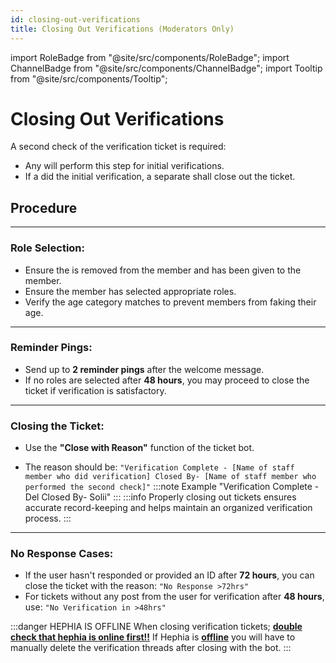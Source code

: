 ```yaml
---
id: closing-out-verifications
title: Closing Out Verifications (Moderators Only)
---
```

import RoleBadge from "@site/src/components/RoleBadge";
import ChannelBadge from "@site/src/components/ChannelBadge";
import Tooltip from "@site/src/components/Tooltip";

# Closing Out Verifications

A second check of the verification ticket is required:

- Any <RoleBadge role="Moderator" badgeIcon="moderator_role_icon.png" color="#e68027" /> will perform this step for <RoleBadge role="Cutie Helpers" badgeIcon="cutie_helper_role_icon.png" color="#308027" /> initial verifications.
- If a <RoleBadge role="Moderator" badgeIcon="moderator_role_icon.png" color="#e68027" /> did the initial verification, a separate <RoleBadge role="Second Moderator" badgeIcon="moderator_role_icon.png" color="#e68027" /> shall close out the ticket.

## Procedure
---
### **Role Selection**:

   - Ensure the <RoleBadge role="Unverified" badgeIcon="unverified_role_icon.png" color="#de0000" /> is <Tooltip tip="Hephia will automatically remove the unverified role when a member is granted the verified role." bubbleColor="#d255ec" width="20rem" labelColor="#e68027"> removed </Tooltip> from the member and <RoleBadge role="Verified" color="#008800" /> has been given to the member.
   - Ensure the member has selected appropriate roles.
   - Verify the age category matches to prevent members from faking their age.
---
### **Reminder Pings**:

   - Send up to <Tooltip tip="~24 hours between reminders" bubbleColor="#d255ec" width="13rem" labelColor="#e68027"> **2 reminder pings** </Tooltip> after the welcome message.
   - If no roles are selected after **48 hours**, you may proceed to close the ticket if verification is satisfactory.
---
### **Closing the Ticket**:

   - Use the **"Close with Reason"** function of the ticket bot.
   <!-- ^^Maxie create component for fake button that is identical to buttons in ticket bot^^-->
   - The reason should be: `"Verification Complete - [Name of staff member who did verification] Closed By- [Name of staff member who performed the second check]"`
:::note Example
"Verification Complete - Del Closed By- Solii"
:::
:::info
Properly closing out tickets ensures accurate record-keeping and helps maintain an organized verification process.
:::
---
### **No Response Cases**:

   - If the user hasn't responded or provided an ID after **72 hours**, you can close the ticket with the reason: `"No Response >72hrs"`
   - For tickets without any post from the user for verification after **48 hours**, use: `"No Verification in >48hrs"`

:::danger HEPHIA IS OFFLINE
When closing verification tickets; <u>**double check that hephia is online first!!**</u> If Hephia is <u>**offline**</u> you will have to manually delete the verification threads after closing with the bot. 
:::